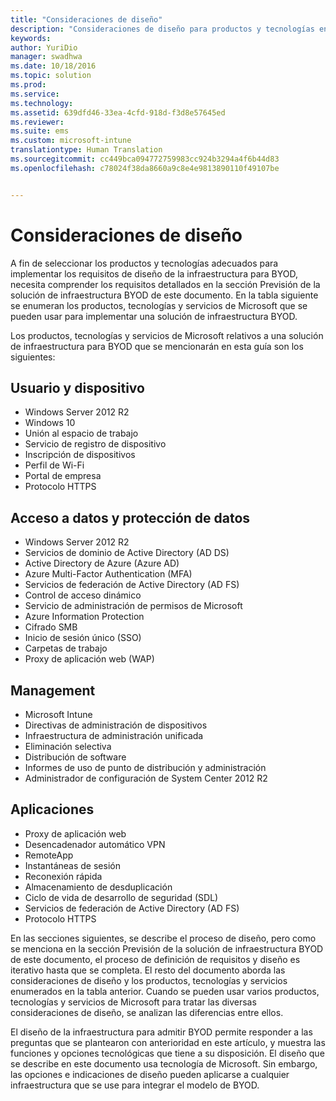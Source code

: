 ```yaml
---
title: "Consideraciones de diseño"
description: "Consideraciones de diseño para productos y tecnologías en un escenario de BYOD."
keywords: 
author: YuriDio
manager: swadhwa
ms.date: 10/18/2016
ms.topic: solution
ms.prod: 
ms.service: 
ms.technology: 
ms.assetid: 639dfd46-33ea-4cfd-918d-f3d8e57645ed
ms.reviewer: 
ms.suite: ems
ms.custom: microsoft-intune
translationtype: Human Translation
ms.sourcegitcommit: cc449bca094772759983cc924b3294a4f6b44d83
ms.openlocfilehash: c78024f38da8660a9c8e4e9813890110f49107be


---
```


# Consideraciones de diseño

A fin de seleccionar los productos y tecnologías adecuados para implementar los requisitos de diseño de la infraestructura para BYOD, necesita comprender los requisitos detallados en la sección Previsión de la solución de infraestructura BYOD de este documento. En la tabla siguiente se enumeran los productos, tecnologías y servicios de Microsoft que se pueden usar para implementar una solución de infraestructura BYOD.

Los productos, tecnologías y servicios de Microsoft relativos a una solución de infraestructura para BYOD que se mencionarán en esta guía son los siguientes:

## Usuario y dispositivo

- Windows Server 2012 R2
- Windows 10
- Unión al espacio de trabajo
- Servicio de registro de dispositivo
- Inscripción de dispositivos
- Perfil de Wi-Fi
- Portal de empresa
- Protocolo HTTPS

## Acceso a datos y protección de datos

- Windows Server 2012 R2
- Servicios de dominio de Active Directory (AD DS)
- Active Directory de Azure (Azure AD)
- Azure Multi-Factor Authentication (MFA)
- Servicios de federación de Active Directory (AD FS)
- Control de acceso dinámico
- Servicio de administración de permisos de Microsoft
- Azure Information Protection 
- Cifrado SMB
- Inicio de sesión único (SSO)
- Carpetas de trabajo
- Proxy de aplicación web (WAP)

## Management

- Microsoft Intune
- Directivas de administración de dispositivos
- Infraestructura de administración unificada
- Eliminación selectiva
- Distribución de software
- Informes de uso de punto de distribución y administración
- Administrador de configuración de System Center 2012 R2

## Aplicaciones

- Proxy de aplicación web
- Desencadenador automático VPN
- RemoteApp
- Instantáneas de sesión
- Reconexión rápida
- Almacenamiento de desduplicación
- Ciclo de vida de desarrollo de seguridad (SDL)
- Servicios de federación de Active Directory (AD FS)
- Protocolo HTTPS

En las secciones siguientes, se describe el proceso de diseño, pero como se menciona en la sección Previsión de la solución de infraestructura BYOD de este documento, el proceso de definición de requisitos y diseño es iterativo hasta que se completa.
El resto del documento aborda las consideraciones de diseño y los productos, tecnologías y servicios enumerados en la tabla anterior. Cuando se pueden usar varios productos, tecnologías y servicios de Microsoft para tratar las diversas consideraciones de diseño, se analizan las diferencias entre ellos.

El diseño de la infraestructura para admitir BYOD permite responder a las preguntas que se plantearon con anterioridad en este artículo, y muestra las funciones y opciones tecnológicas que tiene a su disposición. El diseño que se describe en este documento usa tecnología de Microsoft. Sin embargo, las opciones e indicaciones de diseño pueden aplicarse a cualquier infraestructura que se use para integrar el modelo de BYOD.





<!--HONumber=Oct16_HO3-->


